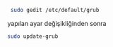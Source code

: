 
~~~bash
 sudo gedit /etc/default/grub
~~~

yapılan ayar değişikliğinden sonra

~~~bash
sudo update-grub
~~~

